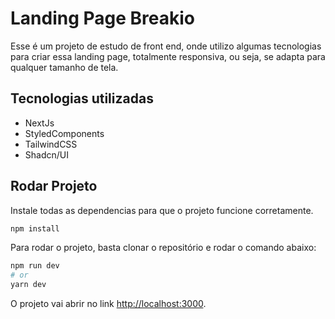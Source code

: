 # Landing Page Breakio

Esse é um projeto de estudo de front end, onde utilizo algumas tecnologias para criar essa landing page, totalmente responsiva, ou seja, se adapta para qualquer tamanho de tela.

## Tecnologias utilizadas

-   NextJs
-   StyledComponents
-   TailwindCSS
-   Shadcn/UI

## Rodar Projeto

Instale todas as dependencias para que o projeto funcione corretamente.

```bash
npm install
```

Para rodar o projeto, basta clonar o repositório e rodar o comando abaixo:

```bash
npm run dev
# or
yarn dev
```

O projeto vai abrir no link [http://localhost:3000](http://localhost:3000).
